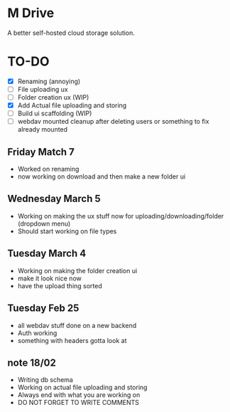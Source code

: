 # M Drive

A better self-hosted cloud storage solution.

# TO-DO

- [x] Renaming (annoying)
- [ ] File uploading ux
- [ ] Folder creation ux (WIP)
- [x] Add Actual file uploading and storing
- [ ] Build ui scaffolding (WIP)
- [ ] webdav mounted cleanup after deleting users or something to fix already mounted

## Friday Match 7

- Worked on renaming
- now working on download and then make a new folder ui

## Wednesday March 5

- Working on making the ux stuff now for uploading/downloading/folder (dropdown menu)
- Should start working on file types

## Tuesday March 4

- Working on making the folder creation ui
- make it look nice now
- have the upload thing sorted

## Tuesday Feb 25

- all webdav stuff done on a new backend
- Auth working
- something with headers gotta look at

## note 18/02

- Writing db schema
- Working on actual file uploading and storing
- Always end with what you are working on
- DO NOT FORGET TO WRITE COMMENTS
